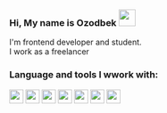 ### Hi, My name is Ozodbek <img src="https://media.giphy.com/media/hvRJCLFzcasrR4ia7z/giphy.gif" width="30px"> 

I'm frontend developer and student.
<br/>
I work as a freelancer

### Language and tools I wwork with:

<code><img src='https://www.freepnglogos.com/uploads/html5-logo-png/html5-logo-html-logo-10.png' height='25' /></code>
<code><img src='https://batflat.org/themes/default/img/css-logo.png' height='25' /></code>
<code><img src='https://cdn.freebiesupply.com/logos/large/2x/sass-1-logo-png-transparent.png' height='25' /></code>
<code><img src='https://images.app.goo.gl/hCn68no3kkdXDviK8' height='25' /></code>
<code><img src='https://miro.medium.com/max/512/1YWazhGyGmNs6K3HZE71570.png' height='25' /></code>
<code><img src='https://cdn.freebiesupply.com/logos/large/2x/react-1-logo-black-and-white.png' height='25' /></code>
<code><img src='https://brandslogos.com/wp-content/uploads/thumbs/redux-logo-black-and-white.png' height='25' /></code>
